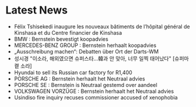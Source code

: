 # Latest News
-  Félix Tshisekedi inaugure les nouveaux bâtiments de l’hôpital général de Kinshasa et du Centre financier de Kinshasa
-  BMW : Bernstein bevestigt koopadvies
-  MERCEDES-BENZ GROUP : Bernstein herhaalt koopadvies
-  „Ausschreibung machen“: Debatten über Ort der Darts-WM
-  성시경 "이소라, 해외였으면 슈퍼스타…韓과 안 맞아, 너무 일찍 태어났다" [슈퍼마켙 소라]
-  Hyundai to sell its Russian car factory for R1,400
-  PORSCHE AG : Bernstein herhaalt het Neutraal advies
-  PORSCHE SE : Bernstein is Neutraal gestemd over aandeel
-  VOLKSWAGEN VORZÜGE : Bernstein herhaalt het Neutraal advies
-  Usindiso fire inquiry recuses commissioner accused of xenophobia
